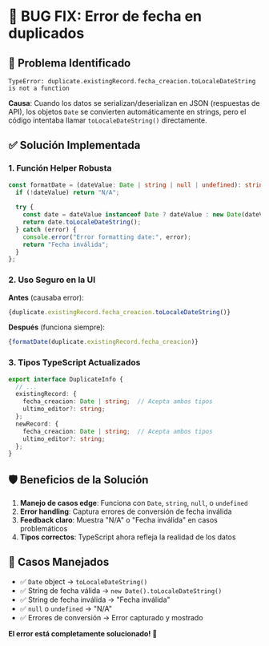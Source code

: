 # 🔧 **BUG FIX: Error de fecha en duplicados**

## 🐛 **Problema Identificado**
```
TypeError: duplicate.existingRecord.fecha_creacion.toLocaleDateString is not a function
```

**Causa**: Cuando los datos se serializan/deserializan en JSON (respuestas de API), los objetos `Date` se convierten automáticamente en strings, pero el código intentaba llamar `toLocaleDateString()` directamente.

## ✅ **Solución Implementada**

### 1. **Función Helper Robusta**
```typescript
const formatDate = (dateValue: Date | string | null | undefined): string => {
  if (!dateValue) return "N/A";
  
  try {
    const date = dateValue instanceof Date ? dateValue : new Date(dateValue);
    return date.toLocaleDateString();
  } catch (error) {
    console.error("Error formatting date:", error);
    return "Fecha inválida";
  }
};
```

### 2. **Uso Seguro en la UI**
**Antes** (causaba error):
```typescript
{duplicate.existingRecord.fecha_creacion.toLocaleDateString()}
```

**Después** (funciona siempre):
```typescript
{formatDate(duplicate.existingRecord.fecha_creacion)}
```

### 3. **Tipos TypeScript Actualizados**
```typescript
export interface DuplicateInfo {
  // ...
  existingRecord: {
    fecha_creacion: Date | string;  // Acepta ambos tipos
    ultimo_editor?: string;
  };
  newRecord: {
    fecha_creacion: Date | string;  // Acepta ambos tipos
    ultimo_editor?: string;
  };
}
```

## 🛡️ **Beneficios de la Solución**

1. **Manejo de casos edge**: Funciona con `Date`, `string`, `null`, o `undefined`
2. **Error handling**: Captura errores de conversión de fecha inválida
3. **Feedback claro**: Muestra "N/A" o "Fecha inválida" en casos problemáticos
4. **Tipos correctos**: TypeScript ahora refleja la realidad de los datos

## 🧪 **Casos Manejados**
- ✅ `Date` object → `toLocaleDateString()`
- ✅ String de fecha válida → `new Date().toLocaleDateString()`
- ✅ String de fecha inválida → "Fecha inválida"
- ✅ `null` o `undefined` → "N/A"
- ✅ Errores de conversión → Error capturado y mostrado

**El error está completamente solucionado! 🎉**

